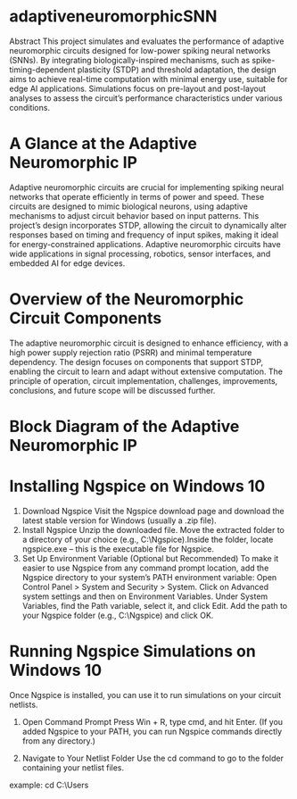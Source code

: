 # adaptiveneuromorphicSNN
Abstract
This project simulates and evaluates the performance of adaptive neuromorphic circuits designed for low-power spiking neural networks (SNNs). By integrating biologically-inspired mechanisms, such as spike-timing-dependent plasticity (STDP) and threshold adaptation, the design aims to achieve real-time computation with minimal energy use, suitable for edge AI applications. Simulations focus on pre-layout and post-layout analyses to assess the circuit’s performance characteristics under various conditions.
# A Glance at the Adaptive Neuromorphic IP
Adaptive neuromorphic circuits are crucial for implementing spiking neural networks that operate efficiently in terms of power and speed. These circuits are designed to mimic biological neurons, using adaptive mechanisms to adjust circuit behavior based on input patterns. This project’s design incorporates STDP, allowing the circuit to dynamically alter responses based on timing and frequency of input spikes, making it ideal for energy-constrained applications. Adaptive neuromorphic circuits have wide applications in signal processing, robotics, sensor interfaces, and embedded AI for edge devices.
# Overview of the Neuromorphic Circuit Components
The adaptive neuromorphic circuit is designed to enhance efficiency, with a high power supply rejection ratio (PSRR) and minimal temperature dependency. The design focuses on components that support STDP, enabling the circuit to learn and adapt without extensive computation. The principle of operation, circuit implementation, challenges, improvements, conclusions, and future scope will be discussed further.
# Block Diagram of the Adaptive Neuromorphic IP
 
# Installing Ngspice on Windows 10
 1. Download Ngspice
Visit the Ngspice download page and download the latest stable version for Windows (usually a .zip file).
2. Install Ngspice
Unzip the downloaded file.
Move the extracted folder to a directory of your choice (e.g., C:\Ngspice).Inside the folder, locate ngspice.exe – this is the executable file for Ngspice.
3. Set Up Environment Variable (Optional but Recommended)
To make it easier to use Ngspice from any command prompt location, add the Ngspice directory to your system’s PATH environment variable:
Open Control Panel > System and Security > System.
Click on Advanced system settings and then on Environment Variables.
Under System Variables, find the Path variable, select it, and click Edit.
Add the path to your Ngspice folder (e.g., C:\Ngspice) and click OK.

# Running Ngspice Simulations on Windows 10
Once Ngspice is installed, you can use it to run simulations on your circuit netlists.

1. Open Command Prompt
Press Win + R, type cmd, and hit Enter.
(If you added Ngspice to your PATH, you can run Ngspice commands directly from any directory.)

2. Navigate to Your Netlist Folder
Use the cd command to go to the folder containing your netlist files.

example:
cd C:\Users




